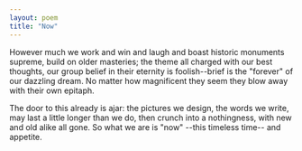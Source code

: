 ```yaml
---
layout: poem
title: "Now"
---
```


However much we work and win and laugh
and boast historic monuments supreme,
build on older masteries; the theme
all charged with our best thoughts,
		our group belief
in their eternity is foolish--brief
is the "forever" of our dazzling dream.
No matter how magnificent they seem
they blow away with their own epitaph.

The door to this already is ajar:
the pictures we design, the words we write,
may last a little longer than we do,
then crunch into a nothingness, with new
and old alike all gone.  So what we are
is "now" --this timeless time-- and appetite.
